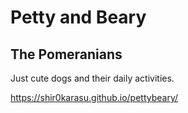 # Petty and Beary
## The Pomeranians

Just cute dogs and their daily activities.

https://shir0karasu.github.io/pettybeary/
